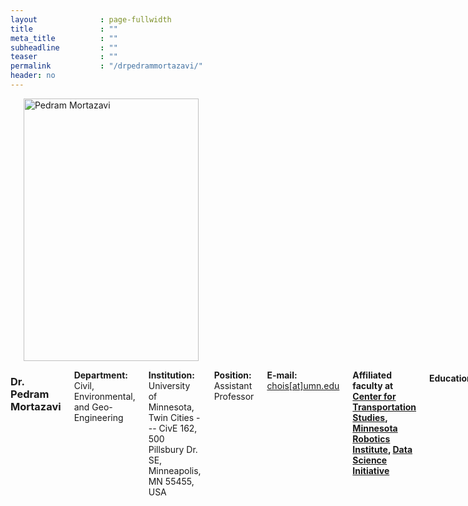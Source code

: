 ```yaml
---
layout              : page-fullwidth
title               : ""
meta_title          : ""
subheadline         : ""
teaser              : ""
permalink           : "/drpedrammortazavi/"
header: no
---
```


<div class="row">
    <div class="small-4 columns">
        <h3></h3>
        <img src="{{ site.url }}/images/pedram.JPG" alt="Pedram Mortazavi" style="width: 280px; height: 420px;">
    </div>
    <div class="small-8 columns">
        <h3>Dr. Pedram Mortazavi</h3>
        <p style="margin-bottom: 2px;"><strong>Department:</strong> Civil, Environmental, and Geo- Engineering</p>
        <p style="margin-bottom: 2px;"><strong>Institution:</strong> University of Minnesota, Twin Cities --- CivE 162, 500 Pillsbury Dr. SE, Minneapolis, MN 55455, USA</p>
        <p style="margin-bottom: 2px;"><strong>Position:</strong> Assistant Professor</p>
        <p style="margin-bottom: 2px;"><strong>E-mail:</strong> <a href="mailto:chois@umn.edu">chois[at]umn.edu</a></p>
        <p style="margin-bottom: 2px;"><strong> Affiliated faculty at 
            <a href="https://www.cts.umn.edu/research-scholars/seongjin-choi">Center for Transportation Studies</a>, 
            <a href="https://cse.umn.edu/mnri/seongjin-choi">Minnesota Robotics Institute</a>, 
            <a href="https://cse.umn.edu/dsi/seongjin-choi">Data Science Initiative</a>
        </strong></p>
        <h4>Education:</h4>
        <ul>
            <li><strong>2021 Ph.D.,</strong> Korea Advanced Institute of Science and Technology</li>
            <li><strong>2017 M.S.,</strong> Korea Advanced Institute of Science and Technology</li>
            <li><strong>2015 B.S.,</strong> Korea Advanced Institute of Science and Technology</li>
        </ul>
        <h4>Professional Career:</h4>
        <ul>
            <li><strong>2024.01 - Present:</strong> Assistant Professor at UMN</li>
            <li><strong>2022.01 - 2023.12:</strong> Postdoctoral Researcher at McGill University</li>
            <li><strong>2021.09 - 2021.11:</strong> Postdoctoral Researcher at KAIST</li>
        </ul>
        <h4>Academic Service:</h4>
        <ul >
            <li><strong>2023.06 - Present:</strong> Associate Editor of The Journal of the Korean Society of Transportation (JKST)</li>
            <li><strong>2023.07 - 2024.02:</strong> Guest Editor of the special issue titled "Advanced Data Intelligence Theory and Practice in Transport 2023" in Journal of Advanced Transportation </li>
        </ul>
    </div>
</div>

